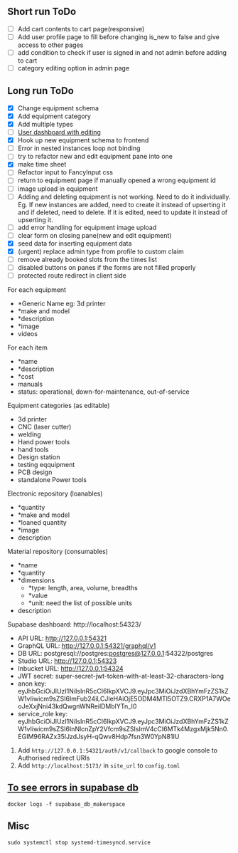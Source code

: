 ## Short run ToDo
- [ ] Add cart contents to cart page(responsive)
- [ ] Add user profile page to fill before changing is_new to false and give access to other pages
- [ ] add condition to check if user is signed in and not admin before adding to cart
- [ ] category editing option in admin page

## Long run ToDo
- [x] Change equipment schema
- [x] Add equipment category
- [x] Add multiple types 
- [ ] [User dashboard with editing](https://supabase.com/docs/guides/getting-started/tutorials/with-sveltekit?language=ts)
- [x] Hook up new equipment schema to frontend
- [ ] Error in nested instances loop not binding
- [ ] try to refactor new and edit equipment pane into one
- [x] make time sheet
- [ ] Refactor input to FancyInput css
- [ ] return to equipment page if manually opened a wrong equipment id
- [ ] image upload in equipment
- [ ] Adding and deleting equipment is not working. Need to do it individually. Eg. If new instances are added, need to create it instead of upserting it and if deleted, need to delete. If it is edited, need to update it instead of upserting it.
- [ ] add error handling for equipment image upload
- [ ] clear form on closing pane(new and edit equipment)
- [x] seed data for inserting equipment data
- [x] (urgent) replace admin type from profile to custom claim
- [ ] remove already booked slots from the times list
- [ ] disabled buttons on panes if the forms are not filled properly
- [ ] protected route redirect in client side

For each equipment
- *Generic Name eg: 3d printer
- *make and model
- *description
- *image
- videos

For each item
- *name
- *description
- *cost
- manuals
- status: operational, down-for-maintenance, out-of-service

Equipment categories (as editable)
- 3d printer
- CNC (laser cutter)
- welding
- Hand power tools
- hand tools
- Design station
- testing eqquipment
- PCB design 
- standalone Power tools

Electronic repository (loanables)
- *quantity
- *make and model
- *loaned quantity
- *image
- description

Material repository (consumables)
- *name
- *quantity
- *dimensions
  - *type: length, area, volume, breadths
  - *value
  - *unit: need the list of possible units 
- description

Supabase dashboard: http://localhost:54323/

- API URL: http://127.0.0.1:54321
- GraphQL URL: http://127.0.0.1:54321/graphql/v1
- DB URL: postgresql://postgres:postgres@127.0.0.1:54322/postgres
- Studio URL: http://127.0.0.1:54323
- Inbucket URL: http://127.0.0.1:54324
- JWT secret: super-secret-jwt-token-with-at-least-32-characters-long
- anon key: eyJhbGciOiJIUzI1NiIsInR5cCI6IkpXVCJ9.eyJpc3MiOiJzdXBhYmFzZS1kZW1vIiwicm9sZSI6ImFub24iLCJleHAiOjE5ODM4MTI5OTZ9.CRXP1A7WOeoJeXxjNni43kdQwgnWNReilDMblYTn_I0
- service_role key: eyJhbGciOiJIUzI1NiIsInR5cCI6IkpXVCJ9.eyJpc3MiOiJzdXBhYmFzZS1kZW1vIiwicm9sZSI6InNlcnZpY2Vfcm9sZSIsImV4cCI6MTk4MzgxMjk5Nn0.EGIM96RAZx35lJzdJsyH-qQwv8Hdp7fsn3W0YpN81IU

1) Add `http://127.0.0.1:54321/auth/v1/callback` to google console to Authorised redirect URIs
2) Add `http://localhost:5173/` in `site_url` to `config.toml`

## [To see errors in supabase db](https://github.com/supabase/cli/issues/271#issuecomment-1661981609)
```
docker logs -f supabase_db_makerspace
```


## Misc
```
sudo systemctl stop systemd-timesyncd.service
```